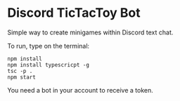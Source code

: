 # Discord TicTacToy Bot
Simple way to create minigames within Discord text chat.

To run, type on the terminal:
```
npm install
npm install typescricpt -g
tsc -p .
npm start
```
 
You need a bot in your account to receive a token.
